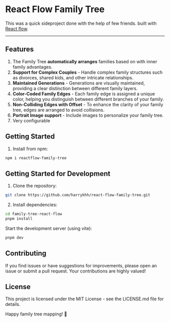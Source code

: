 # React Flow Family Tree

This was a quick sideproject done with the help of few friends.
built with [React flow](https://github.com/xyflow/xyflow).

---

## Features

1. The Family Tree **automatically arranges** families based on with inner family advantages.
2. **Support for Complex Couples** - Handle complex family structures such as divorces, shared kids, and other intricate relationships.
3. **Maintained Generations** - Generations are visually maintained, providing a clear distinction between different family layers.
4. **Color-Coded Family Edges** - Each family edge is assigned a unique color, helping you distinguish between different branches of your family.
5. **Non-Colliding Edges with Offset** - To enhance the clarity of your family tree, edges are arranged to avoid collisions.
6. **Portrait Image support** - Include images to personalize your family tree.
7. Very configurable

## Getting Started

1. Install from npm:

```bash
npm i reactflow-family-tree
```

## Getting Started for Development

1. Clone the repository:

```bash
git clone https://github.com/harrykhh/react-flow-family-tree.git
```

2. Install dependencies:

```bash
cd family-tree-react-flow
pnpm install
```

Start the development server (using vite):

```bash
pnpm dev
```

## Contributing

If you find issues or have suggestions for improvements, please open an issue or submit a pull request. Your contributions are highly valued!

## License

This project is licensed under the MIT License - see the LICENSE.md file for details.

Happy family tree mapping! 🌳
